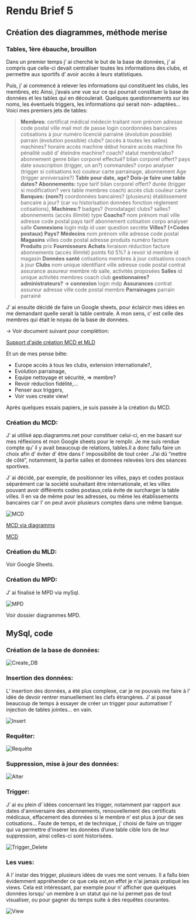 # Rendu Brief 5

## Création des diagrammes, méthode merise

### Tables, 1ère ébauche, brouillon

Dans un premier temps j’ ai cherché le but de la base de données, j’ ai compris que celle-ci devait centraliser toutes les informations des clubs, et permettre aux sportifs d’ avoir accès à leurs statistiques.

Puis, j’ ai commencé à relever les informations qui constituent les clubs, les membres, etc
Ainsi, j’avais une vue sur ce qui pourrait constituer la base de données et les tables qui en découlerait.
Quelques questionnements sur les noms, les éventuels triggers, les informations qui serait non- adaptées…
Voici mes premiers jets de tables:

>**Membres**: 
certificat médical
médecin traitant
nom
prénom
adresse
code postal
ville
mail
mot de passe
login
coordonnées bancaires
cotisations à jour
numéro licencié
parrainé (évolution possible)
parrain (évolution possible)
clubs? (accès à toutes les salles)
machines?
horaire accès machine début
horaire accès machine fin
pénalité oubli d’ éteindre machine?
coach?
statut membre/abo?
abonnement
genre
bilan corporel effectué?
bilan corporel offert?
pays
date souscription (trigger, un an?)
commandes?
corpo analyser (trigger si cotisations ko)
couleur carte parrainage, abonnement
Age (trigger anniversaire?)
**Table pour date, age?
Dois-je faire une table dates?
Abonnements:**
type
tarif
bilan corporel offert?
durée (trigger si modification? vers table membres coach)
accès club
couleur carte
**Banques: (nom?)**
coordonnées bancaires? (plusieurs)
établissement bancaire
à  jour? (car vu historisation données fonction réglement cotisations),
**Machines:?**
badges? (horodatage)
clubs?
salles?
abonnements (accès illimité)
type
**Coachs?**
nom
prénom
mail
ville
adresse
code postal
pays
tarif
abonnement 
cotisation corpo analyser
salle
**Connexions**
login
mdp
id user
question secrète
**Villes?**
**(+Codes postaux)**
**Pays?**
**Médecins**
nom
prénom
ville
adresse 
code postal
**Magasins**
villes
code postal 
adresse
produits
numéro facture
**Produits**
prix
**Fournisseurs**
**Achats**
livraison
réduction
facture
abonnements (accès illimité)
points fid 5%? à revoir
id membre
id magasin
**Données santé**
cotisations membres à jour
cotisations coach à jour
**Clubs**
nom unique
identifiant 
ville
adresse
code postal
contrat assurance
assureur
membre
nb salle,
activités proposées
**Salles**
id unique
activités
membres
coach
club
**gestionnaires? administrateurs? → connexion**
login 
mdp
**Assurances**
contrat
assureur
adresse
ville
code postal
membre
**Parrainages**
parrain
parrainé


J’ ai ensuite décidé de faire un Google sheets, pour éclaircir mes idées en me demandant quelle serait la table centrale.
A mon sens, c’ est celle des membres qui était le noyau de la base de données.

→ Voir document suivant pour complétion: 

[Support d'aide création MCD et MLD](https://docs.google.com/spreadsheets/d/1d6M_UyKV3McSU24fUKJrNhtNspiQTilSdJk1KxLLRq4/edit?usp=sharing)


Et un de mes pense bête:

- Europe accès à tous les clubs, extension internationale?,
- Evolution parrainage,
- Equipe nettoyage et sécurité, => membre?
- Revoir réduction fidélité,...
- Penser aux triggers,
- Voir vues create view!

Après quelques essais papiers, je suis passée à la création du MCD.

### Création du MCD:

J’ ai utilisé app.diagramms.net pour constituer celui-ci, en me basant sur mes réflexions et mon Google sheets pour le remplir.
Je me suis rendue compte qu’ il y avait beaucoup de relations, tables.Il a donc fallu faire un choix afin d’ éviter d’ être dans l’ impossibilité de tout créer .J’ai dû “mettre de côté”, notamment, la partie salles et données relevées lors des séances sportives.

J’ ai décidé, par exemple, de positionner les villes, pays et codes postaux séparément car la société souhaitant être internationale, et les villes pouvant avoir différents codes postaux,cela évite de surcharger la table villes.
Il en va de même pour les adresses, ou même les établissements bancaires car l’ on peut avoir plusieurs comptes dans une même banque.

![MCD](Diagrammes/MCD/MCD_euro_fit_Anne-Sophie.png)


[MCD via diagramms](https://app.diagrams.net/#G1TOUzLkrRS3FFcQ4MUUUaxAc2wbp56Io4)

[MCD](https://drive.google.com/file/d/1TOUzLkrRS3FFcQ4MUUUaxAc2wbp56Io4/view?usp=sharing)



### Création du MLD:

Voir Google Sheets.

### Création du MPD:

J’ ai finalisé le MPD via mySql.

![MPD](Diagrammes/MPD/MPD.png)

Voir dossier diagrammes MPD.

## MySql, code

### Création de la base de données:

![Create_DB](VSCode_code_sql_img/VScode_Create.png)


### Insertion des données:

L’ insertion des données, a été plus complexe, car je ne pouvais me faire à l’ idée de devoir rentrer manuellement les clefs étrangères. J’ ai passé beaucoup de temps à essayer de créer un trigger pour automatiser l’ injection de tables jointes… en vain. 

![Insert](VSCode_code_sql_img/VScode_Insert.png)
### Requêter:

![Requête](VSCode_code_sql_img/VScode_Requete.png)

### Suppression, mise à jour des données:

![Alter](VSCode_code_sql_img/VScode_Alter_Update.png)

### Trigger:

J’ ai eu plein d’ idées concernant les trigger, notamment par rapport aux dates d'anniversaire des abonnements, renouvellement des certificats médicaux, effacement des données si le membre n’ est plus à jour de ses cotisations… 
Faute de temps, et de technique, j’ choisi de faire un trigger qui va permettre d'insérer les données d’une table cible lors de leur suppression, ainsi celles-ci sont historisées.

![Trigger_Delete](VSCode_code_sql_img/VScode_Trigger.png)
### Les vues:

A l’ instar des trigger, plusieurs idées de vues me sont venues. Il a fallu bien évidemment appréhender ce que cela est,en effet je n'ai jamais pratiqué les views.
Cela est intéressant, par exemple pour n’ afficher que quelques données lorsqu’ un membre à un statut qui ne lui permet pas de tout visualiser, ou pour gagner du temps suite à des requêtes courantes.

![View](VSCode_code_sql_img/VScode_View.png)




